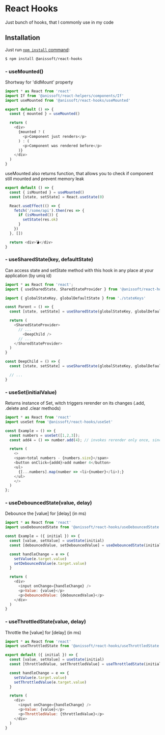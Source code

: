# React Hooks

Just bunch of hooks, that I commonly use in my code

## Installation

Just run [`npm install` command](https://docs.npmjs.com/getting-started/installing-npm-packages-locally):

```bash
$ npm install @anissoft/react-hooks
```

### - useMounted()

Shortway for 'didMount' property

```js
import * as React from 'react'
import If from '@anissoft/react-helpers/components/If'
import useMounted from '@anissoft/react-hooks/useMounted'

export default () => {
  const { mounted } = useMounted()

  return (
    <div>
      {mounted ? (
        <p>Component just renders</p>
      ) : (
        <p>Component was rendered before</p>
      )}
    </div>
  )
}
```

useMounted also returns function, that allows you to check if component still mounted and prevent memory leak

```js
export default () => {
  const { isMounted } = useMounted()
  const [state, setState] = React.useState(0)

  React.useEffect(() => {
    fetch('/some/api').then(res => {
      if (isMounted()) {
        setState(res.ok)
      }
    })
  }, [])

  return <div>💣</div>
}
```

### - useSharedState(key, defaultState)

Can access state and setState method with this hook in any place at your application (by uniq id)

```js
import * as React from 'react';
import { useSharedState, SharedStateProvider } from '@anissoft/react-hooks/useSharedState';

import { globalStateKey, globalDefaultState } from './stateKeys'

const Parent = () => {
  const [state, setState] = useSharedState(globalStateKey, globalDefaultState);

  return (
    <SharedStateProvider>
      // ...
        <DeepChild />  
      // ...
    </SharedStateProvider>
  )
}

const DeepChild = () => {
  const [state, setState] = useSharedState(globalStateKey, globalDefaultState);

  // ...
}

```

### - useSet(initialValue)

Returns instance of Set, witch triggers rerender on its changes (.add, .delete and .clear methods)

```js
import * as React from 'react'
import useSet from '@anissoft/react-hooks/useSet'

const Example = () => {
  const numbers = useSet([1,2,3]);
  const add4 = () => number.add(4); // invokes rerender only once, since next time "4" will be already in Set

  return (
    <>
    <span>total numbers - {numbers.size}</span>
    <button onClick={add4}>add number 4</button>
    <ul>
      {[...numbers].map(number => <li>{number}</li>);}
    </ul>
    </>
  )
};

```

### - useDebouncedState(value, delay)

Debounce the [value] for [delay] (in ms)

```js
import * as React from 'react'
import useDebouncedState from '@anissoft/react-hooks/useDebouncedState'

const Example = ({ initial }) => {
  const [value, setValue] = useState(initial)
  const [debouncedValue, setDebouncedValue] = useDebouncedState(initial, 300)

  const handleChange = e => {
    setValue(e.target.value)
    setDebouncedValue(e.target.value)
  }

  return (
    <div>
      <input onChange={handleChange} />
      <p>Value: {value}</p>
      <p>DebouncedValue: {debouncedValue}</p>
    </div>
  )
}
```

### - useThrottledState(value, delay)

Throttle the [value] for [delay] (in ms)

```js
import * as React from 'react'
import useThrottledState from '@anissoft/react-hooks/useThrottledState'

export default ({ initial }) => {
  const [value, setValue] = useState(initial)
  const [throttledValue, setThrottledValue] = useThrottledState(initial, 300)

  const handleChange = e => {
    setValue(e.target.value)
    setThrottledValue(e.target.value)
  }

  return (
    <div>
      <input onChange={handleChange} />
      <p>Value: {value}</p>
      <p>ThrottledValue: {throttledValue}</p>
    </div>
  )
}
```